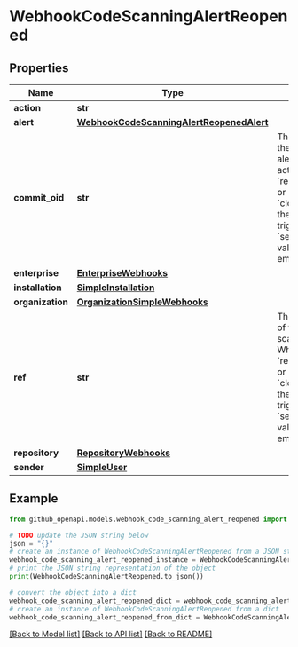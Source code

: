 # WebhookCodeScanningAlertReopened


## Properties

Name | Type | Description | Notes
------------ | ------------- | ------------- | -------------
**action** | **str** |  | 
**alert** | [**WebhookCodeScanningAlertReopenedAlert**](WebhookCodeScanningAlertReopenedAlert.md) |  | 
**commit_oid** | **str** | The commit SHA of the code scanning alert. When the action is &#x60;reopened_by_user&#x60; or &#x60;closed_by_user&#x60;, the event was triggered by the &#x60;sender&#x60; and this value will be empty. | 
**enterprise** | [**EnterpriseWebhooks**](EnterpriseWebhooks.md) |  | [optional] 
**installation** | [**SimpleInstallation**](SimpleInstallation.md) |  | [optional] 
**organization** | [**OrganizationSimpleWebhooks**](OrganizationSimpleWebhooks.md) |  | [optional] 
**ref** | **str** | The Git reference of the code scanning alert. When the action is &#x60;reopened_by_user&#x60; or &#x60;closed_by_user&#x60;, the event was triggered by the &#x60;sender&#x60; and this value will be empty. | 
**repository** | [**RepositoryWebhooks**](RepositoryWebhooks.md) |  | 
**sender** | [**SimpleUser**](SimpleUser.md) |  | 

## Example

```python
from github_openapi.models.webhook_code_scanning_alert_reopened import WebhookCodeScanningAlertReopened

# TODO update the JSON string below
json = "{}"
# create an instance of WebhookCodeScanningAlertReopened from a JSON string
webhook_code_scanning_alert_reopened_instance = WebhookCodeScanningAlertReopened.from_json(json)
# print the JSON string representation of the object
print(WebhookCodeScanningAlertReopened.to_json())

# convert the object into a dict
webhook_code_scanning_alert_reopened_dict = webhook_code_scanning_alert_reopened_instance.to_dict()
# create an instance of WebhookCodeScanningAlertReopened from a dict
webhook_code_scanning_alert_reopened_from_dict = WebhookCodeScanningAlertReopened.from_dict(webhook_code_scanning_alert_reopened_dict)
```
[[Back to Model list]](../README.md#documentation-for-models) [[Back to API list]](../README.md#documentation-for-api-endpoints) [[Back to README]](../README.md)


